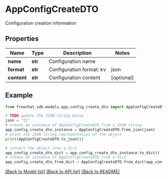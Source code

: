 # AppConfigCreateDTO

Configuration creation information

## Properties

Name | Type | Description | Notes
------------ | ------------- | ------------- | -------------
**name** | **str** | Configuration name | 
**format** | **str** | Configuration format: kv | json | yaml | [optional] 
**content** | **str** | Configuration content | [optional] 

## Example

```python
from freechat_sdk.models.app_config_create_dto import AppConfigCreateDTO

# TODO update the JSON string below
json = "{}"
# create an instance of AppConfigCreateDTO from a JSON string
app_config_create_dto_instance = AppConfigCreateDTO.from_json(json)
# print the JSON string representation of the object
print(AppConfigCreateDTO.to_json())

# convert the object into a dict
app_config_create_dto_dict = app_config_create_dto_instance.to_dict()
# create an instance of AppConfigCreateDTO from a dict
app_config_create_dto_from_dict = AppConfigCreateDTO.from_dict(app_config_create_dto_dict)
```
[[Back to Model list]](../README.md#documentation-for-models) [[Back to API list]](../README.md#documentation-for-api-endpoints) [[Back to README]](../README.md)


